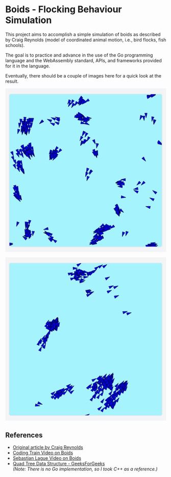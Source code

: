 # Boids - Flocking Behaviour Simulation

This project aims to accomplish a simple simulation of boids as described by Craig Reynolds (model of coordinated animal motion, i.e., bird flocks, fish schools).

The goal is to practice and advance in the use of the Go programming language and the WebAssembly standard, APIs, and frameworks provided for it in the language.

Eventually, there should be a couple of images here for a quick look at the result.

![img_1](assets/Screenshot2.png)

![img_2](assets/Screenshot1.png)

## References

- [Original article by Craig Reynolds](https://www.red3d.com/cwr/boids/)
- [Coding Train Video on Boids](https://www.youtube.com/watch?v=mhjuuHl6qHM&t=127s)
- [Sebastian Lague Video on Boids](https://www.youtube.com/watch?v=bqtqltqcQhw)
- [Quad Tree Data Structure - GeeksForGeeks](https://www.geeksforgeeks.org/quad-tree/)  
  *(Note: There is no Go implementation, so I took C++ as a reference.)*
